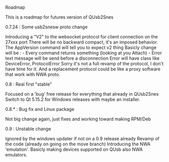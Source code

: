 Roadmap

This is a roadmap for futures version of QUsb2Snes

0.7.24 : Some usb2snesw proto change

Introducing a "V2" to the websocket protocol for client connection on the 27xxx port
There will be no backward compact, it's an imposed behavior.
The AppVersion command will tell you to expect v2 thing
Basicly change will be :
                - Every command returns something (looking at you Attach)
                - Error text message will be send before a disconnection
                    Error will have class like DeviceError, ProtocolError
Sorry it's not a full revamp of the protocol, I don't have time for it.
And a replacement protocol could be like a proxy software that work with NWA proto.

0.8 : Real first "stable"

Focused on a 'bug' free release for everything that already in QUsb2Snes
Switch to Qt 5.15.2 for Windows releases with maybe an installer.

0.8.* : Bug fix and Linux package

Not big change again, just fixes and working toward making RPM/Deb

0.9 : Unstable change

Ignored by the windows updater if not on a 0.9 release already
Revamp of the code (already on going on the move branch)
Introducing the NWA 'emulation'. Basicly making devices supported
on QUsb also NWA emulators.
